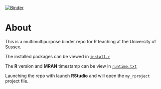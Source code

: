 [![Binder](https://mybinder.org/badge_logo.svg)](https://mybinder.org/v2/gh/ljcolling/staff-workshop/master?urlpath=rstudio)
# About 

This is a multimultipurpose binder repo for R teaching at the University of Sussex. 

The installed packages can be viewed in [`install.r`](install.r)

The **R** version and **MRAN** timestamp can be view in [`runtime.txt`](runtime.txt)

Launching the repo with launch **RStudio** and will open the `my_rproject` project file. 
